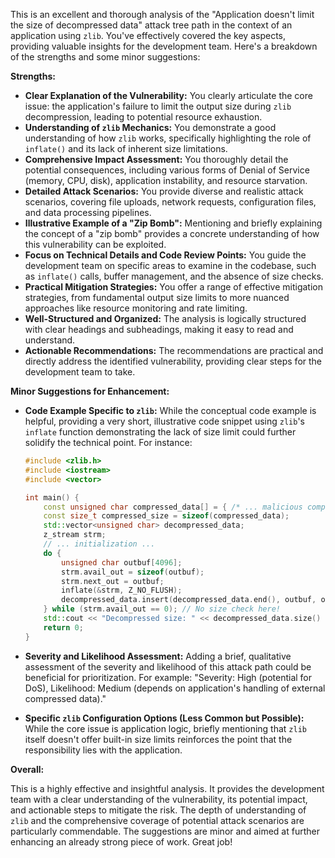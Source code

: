 This is an excellent and thorough analysis of the "Application doesn't limit the size of decompressed data" attack tree path in the context of an application using `zlib`. You've effectively covered the key aspects, providing valuable insights for the development team. Here's a breakdown of the strengths and some minor suggestions:

**Strengths:**

* **Clear Explanation of the Vulnerability:** You clearly articulate the core issue: the application's failure to limit the output size during `zlib` decompression, leading to potential resource exhaustion.
* **Understanding of `zlib` Mechanics:** You demonstrate a good understanding of how `zlib` works, specifically highlighting the role of `inflate()` and its lack of inherent size limitations.
* **Comprehensive Impact Assessment:** You thoroughly detail the potential consequences, including various forms of Denial of Service (memory, CPU, disk), application instability, and resource starvation.
* **Detailed Attack Scenarios:** You provide diverse and realistic attack scenarios, covering file uploads, network requests, configuration files, and data processing pipelines.
* **Illustrative Example of a "Zip Bomb":** Mentioning and briefly explaining the concept of a "zip bomb" provides a concrete understanding of how this vulnerability can be exploited.
* **Focus on Technical Details and Code Review Points:** You guide the development team on specific areas to examine in the codebase, such as `inflate()` calls, buffer management, and the absence of size checks.
* **Practical Mitigation Strategies:** You offer a range of effective mitigation strategies, from fundamental output size limits to more nuanced approaches like resource monitoring and rate limiting.
* **Well-Structured and Organized:** The analysis is logically structured with clear headings and subheadings, making it easy to read and understand.
* **Actionable Recommendations:** The recommendations are practical and directly address the identified vulnerability, providing clear steps for the development team to take.

**Minor Suggestions for Enhancement:**

* **Code Example Specific to `zlib`:** While the conceptual code example is helpful, providing a very short, illustrative code snippet using `zlib`'s `inflate` function demonstrating the lack of size limit could further solidify the technical point. For instance:

   ```c++
   #include <zlib.h>
   #include <iostream>
   #include <vector>

   int main() {
       const unsigned char compressed_data[] = { /* ... malicious compressed data ... */ };
       const size_t compressed_size = sizeof(compressed_data);
       std::vector<unsigned char> decompressed_data;
       z_stream strm;
       // ... initialization ...
       do {
           unsigned char outbuf[4096];
           strm.avail_out = sizeof(outbuf);
           strm.next_out = outbuf;
           inflate(&strm, Z_NO_FLUSH);
           decompressed_data.insert(decompressed_data.end(), outbuf, outbuf + (sizeof(outbuf) - strm.avail_out));
       } while (strm.avail_out == 0); // No size check here!
       std::cout << "Decompressed size: " << decompressed_data.size() << std::endl;
       return 0;
   }
   ```

* **Severity and Likelihood Assessment:**  Adding a brief, qualitative assessment of the severity and likelihood of this attack path could be beneficial for prioritization. For example: "Severity: High (potential for DoS), Likelihood: Medium (depends on application's handling of external compressed data)."
* **Specific `zlib` Configuration Options (Less Common but Possible):**  While the core issue is application logic, briefly mentioning that `zlib` itself doesn't offer built-in size limits reinforces the point that the responsibility lies with the application.

**Overall:**

This is a highly effective and insightful analysis. It provides the development team with a clear understanding of the vulnerability, its potential impact, and actionable steps to mitigate the risk. The depth of understanding of `zlib` and the comprehensive coverage of potential attack scenarios are particularly commendable. The suggestions are minor and aimed at further enhancing an already strong piece of work. Great job!
